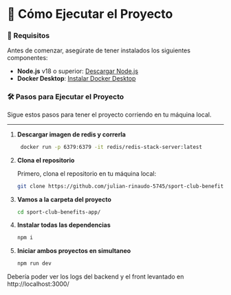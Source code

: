 # 🚀 Cómo Ejecutar el Proyecto

### 🌟 Requisitos

Antes de comenzar, asegúrate de tener instalados los siguientes componentes:

- **Node.js** v18 o superior: [Descargar Node.js](https://nodejs.org/)
- **Docker Desktop**: [Instalar Docker Desktop](https://docs.docker.com/get-started/get-docker/)

### 🛠️ Pasos para Ejecutar el Proyecto

Sigue estos pasos para tener el proyecto corriendo en tu máquina local.

---

1. **Descargar imagen de redis y correrla**
   ```bash
    docker run -p 6379:6379 -it redis/redis-stack-server:latest

2. **Clona el repositorio**

   Primero, clona el repositorio en tu máquina local:
   ```bash
   git clone https://github.com/julian-rinaudo-5745/sport-club-benefits-app

3. **Vamos a la carpeta del proyecto**
   ```bash
   cd sport-club-benefits-app/

4. **Instalar todas las dependencias**
   ```bash
   npm i

5. **Iniciar ambos proyectos en simultaneo**
   ```bash
   npm run dev

Debería poder ver los logs del backend y el front levantado en http://localhost:3000/
